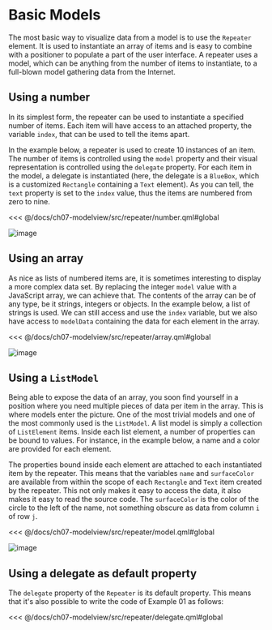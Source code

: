 # Basic Models

The most basic way to visualize data from a model is to use the `Repeater` element. It is used to instantiate an array of items and is easy to combine with a positioner to populate a part of the user interface. A repeater uses a model, which can be anything from the number of items to instantiate, to a full-blown model gathering data from the Internet.

## Using a number

In its simplest form, the repeater can be used to instantiate a specified number of items. Each item will have access to an attached property, the variable `index`, that can be used to tell the items apart. 

In the example below, a repeater is used to create 10 instances of an item. The number of items is controlled using the `model` property and their visual representation is controlled using the `delegate` property. For each item in the model, a delegate is instantiated (here, the delegate is a `BlueBox`, which is a customized `Rectangle` containing a `Text` element). As you can tell, the `text` property is set to the `index` value, thus the items are numbered from zero to nine.

<<< @/docs/ch07-modelview/src/repeater/number.qml#global

![image](./assets/automatic/repeater-number.png)

## Using an array

As nice as lists of numbered items are, it is sometimes interesting to display a more complex data set. By replacing the integer `model` value with a JavaScript array, we can achieve that. The contents of the array can be of any type, be it strings, integers or objects. In the example below, a list of strings is used. We can still access and use the `index` variable, but we also have access to `modelData` containing the data for each element in the array.

<<< @/docs/ch07-modelview/src/repeater/array.qml#global

![image](./assets/automatic/repeater-array.png)

## Using a `ListModel`

Being able to expose the data of an array, you soon find yourself in a position where you need multiple pieces of data per item in the array. This is where models enter the picture. One of the most trivial models and one of the most commonly used is the `ListModel`. A list model is simply a collection of `ListElement` items. Inside each list element, a number of properties can be bound to values. For instance, in the example below, a name and a color are provided for each element.

The properties bound inside each element are attached to each instantiated item by the repeater. This means that the variables `name` and `surfaceColor` are available from within the scope of each `Rectangle` and `Text` item created by the repeater. This not only makes it easy to access the data, it also makes it easy to read the source code. The `surfaceColor` is the color of the circle to the left of the name, not something obscure as data from column `i` of row `j`.

<<< @/docs/ch07-modelview/src/repeater/model.qml#global

![image](./assets/automatic/repeater-model.png)

## Using a delegate as default property

The `delegate` property of the `Repeater` is its default property. This means that it's also possible to write the code of Example 01 as follows:

<<< @/docs/ch07-modelview/src/repeater/delegate.qml#global
